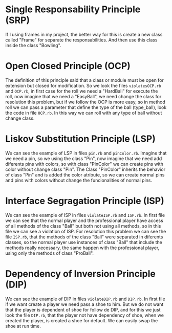 # Single Responsability Principle (SRP)
If I using frames in my project, the better way for this is create a new class called "Frame" for separate the responsabilities. And then use this class inside the class "Bowling".

# Open Closed Principle (OCP)
The definition of this principle said that a class or module must be open for extension but closed for modification. So we look the files `violatesOCP.rb` and `OCP.rb`, in first case for the roll we need a "HardBall" for execute the roll, now imagine that we need a "EasyBall", we need change the class for resolution this problem, but if we follow the OCP is more easy, so in method roll we can pass a parameter that define the type of the ball (type_ball), look the code in file `OCP.rb`. In this way we can roll with any type of ball without change class.

# Liskov Substitution Principle (LSP)
We can see the example of LSP in files `pin.rb` and `pinColor.rb`. Imagine that we need a pin, so we using the class "Pin", now imagine that we need add diferents pins with colors, so with class "PinColor" we can create pins with color without change class "Pin". The Class "PinColor" inherits the behavior of class "Pin" and is added the color atribute, so we can create normal pins and pins with colors without change the funcionalities of normal pins. 

# Interface Segragation Principle (ISP)
We can see the example of ISP in files `violateISP.rb` and `ISP.rb`. In first file we can see that the normal player and the professional player have access of all methods of the class "Ball" but both not using all methods, so in this file we can see a violation of ISP. For resolution this problem we can see the file `ISP.rb`, that the methods of the class "Ball" were separated in diferents classes, so the normal player use instances of class "Ball" that include the methods really necessary, the same happen with the professional player, using only the methods of class "ProBall".

# Dependency of Inversion Principle (DIP)
We can see the example of DIP in files `violateDIP.rb` and `DIP.rb`. In first file if we want create a player we need pass a shoe to him. But we do not want that the player is dependent of shoe for follow de DIP, and for this we just look the file `DIP.rb`, that the player not have dependency of shoe, when we created the player, is created a shoe for default. We can easily swap the shoe at run time. 
